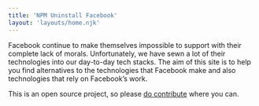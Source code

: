 ```yaml
---
title: 'NPM Uninstall Facebook'
layout: 'layouts/home.njk'
---
```


Facebook continue to make themselves impossible to support with their complete lack of morals. Unfortunately, we have sewn a lot of their technologies into our day-to-day tech stacks. The aim of this site is to help you find alternatives to the technologies that Facebook make and also technologies that rely on Facebook’s work.

This is an open source project, so please [do contribute](https://github.com/andybelldesign/npm-uninstall-facebook#readme) where you can.

